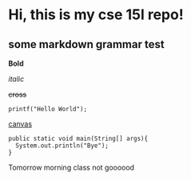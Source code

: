 # Hi, this is my cse 15l repo!
## some markdown grammar test
**Bold**


*italic*

~~cross~~

`printf("Hello World");`

[canvas](canvas.ucsd.edu)

```
public static void main(String[] args){
  System.out.println("Bye");
}
```
Tomorrow morning class
not goooood


